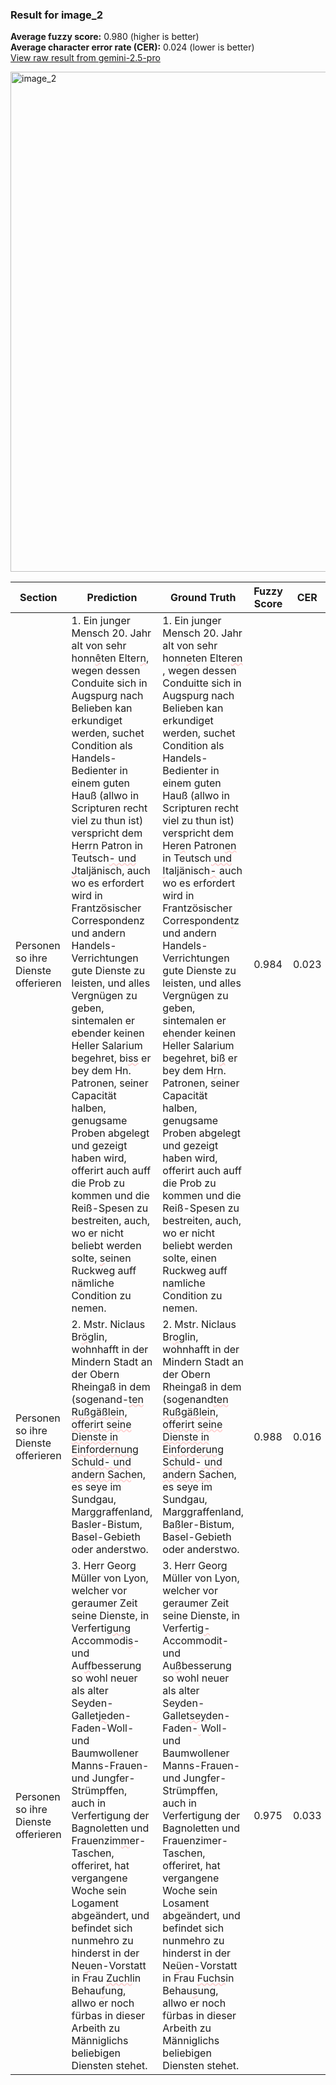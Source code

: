 ### Result for image_2
**Average fuzzy score:** 0.980 (higher is better)<br>**Average character error rate (CER):** 0.024 (lower is better)<br>[View raw result from gemini-2.5-pro](https://github.com/RISE-UNIBAS/humanities_data_benchmark/blob/main/results/2025-10-01/T0132/request_T0132_image_2.json)

<img src="https://github.com/RISE-UNIBAS/humanities_data_benchmark/blob/main/benchmarks/fraktur/images/image_2.jpg?raw=true" alt="image_2" width="800px">

<style>
.diff { text-decoration: underline; text-decoration-color: #ffcccc; text-decoration-style: wavy; }
</style>

| Section | Prediction | Ground Truth | Fuzzy Score | CER |
|---------|------------|--------------|-------------|-----|
| Personen so ihre Dienste offerieren | 1. Ein junger Mensch 20. Jahr alt von sehr honn<span class="diff">ê</span>ten Elter<span class="diff">n</span>, wegen dessen Conduite sich in Augspurg nach Belieben kan erkundiget werden, suchet Condition als Handels-Bedienter in einem guten Hauß (allwo in Scripturen recht viel zu thun ist) verspricht dem Her<span class="diff">r</span>n Patron in Teutsch<span class="diff">- und J</span>taljänisch<span class="diff">,</span> auch wo es erfordert wird in Frantzösischer Correspondenz und andern Handels-Verrichtungen gute Dienste zu leisten, und alles Vergnügen zu geben, sintemalen er e<span class="diff">b</span>ender keinen Heller Salarium begehret, bi<span class="diff">ss</span> er bey dem Hn. Patronen, seiner Capacität halben, genugsame Proben abgelegt und gezeigt haben wird, offerirt auch auff die Prob zu kommen und die Reiß-Spesen zu bestreiten, auch, wo er nicht beliebt werden solte, <span class="diff">s</span>einen Ruckweg auff n<span class="diff">ä</span>mliche Condition zu nemen. | 1. Ein junger Mensch 20. Jahr alt von sehr honn<span class="diff">e</span>ten Elter<span class="diff">en </span>, wegen dessen Condui<span class="diff">t</span>te sich in Augspurg nach Belieben kan erkundiget werden, suchet Condition als Handels-Bedienter in einem guten Hauß (allwo in Scripturen recht viel zu thun ist) verspricht dem Her<span class="diff">e</span>n Patron<span class="diff">en</span> in Teutsch<span class="diff"> und I</span>taljänisch<span class="diff">-</span> auch wo es erfordert wird in Frantzösischer Corresponden<span class="diff">t</span>z und andern Handels-<span class="diff"> </span>Verrichtungen gute Dienste zu leisten, und alles Vergnügen zu geben, sintemalen er e<span class="diff">h</span>ender keinen Heller Salarium begehret, bi<span class="diff">ß</span> er bey dem H<span class="diff">r</span>n. Patronen, seiner Capacität halben, genugsame Proben abgelegt und gezeigt haben wird, offerirt auch auff die Prob zu kommen und die Reiß-Spesen zu bestreiten, auch, wo er nicht beliebt werden solte, einen Ruckweg auff n<span class="diff">a</span>mliche Condition zu nemen. | 0.984 | 0.023 |
| Personen so ihre Dienste offerieren | 2. Mstr. Niclaus Br<span class="diff">ö</span>glin, wohnhafft in der Mindern Stadt an der Obern Rheingaß in dem (sogenand-<span class="diff">ten Rußgäßlein, offerirt seine Dienste in Einfordernung S</span>ch<span class="diff">uld- und andern Sach</span>en, es seye im Sundgau, Marggraffenland, Ba<span class="diff">s</span>ler-Bistum, Basel-Gebieth oder anderstwo. | 2. Mstr. Niclaus Br<span class="diff">o</span>glin, wohnhafft in der Mindern Stadt an der Obern Rheingaß in dem (sogenand<span class="diff">ten Rußgäßlein, offerirt seine Dienste in Einforderung Schuld</span>-<span class="diff"> und andern Sa</span>chen, es seye im Sundgau, Marggraffenland, Ba<span class="diff">ß</span>ler-Bistum, Basel-Gebieth oder anderstwo. | 0.988 | 0.016 |
| Personen so ihre Dienste offerieren | 3. Herr Georg Müller von Lyon, welcher vor geraumer Zeit seine Dienste, in Verfertig<span class="diff">ung </span>Accommodi<span class="diff">s</span>- und Au<span class="diff">ff</span>besserung so wohl neuer als alter Seyden-Gallet<span class="diff">je</span>den-Faden-Woll- und Baumwollener Manns-Frauen- und Jungfer-Strümpffen, auch in Verfertigung der Bagnoletten und Frauenzim<span class="diff">m</span>er-Taschen, offeriret, hat vergangene Woche sein Lo<span class="diff">g</span>ament abgeändert, und befindet sich nunmehro zu hinderst in der Ne<span class="diff">u</span>en-Vorstatt in Frau <span class="diff">Zuchl</span>in Behau<span class="diff">f</span>ung, allwo er noch fürbas in dieser Arbeith zu Männiglichs beliebigen Diensten stehet. | 3. Herr Georg Müller von Lyon, welcher vor geraumer Zeit seine Dienste, in Verfertig<span class="diff">-</span>Accommodi<span class="diff">t</span>- und Au<span class="diff">ß</span>besserung so wohl neuer als alter Seyden-<span class="diff"> </span>Gallet<span class="diff">sey</span>den-Faden-<span class="diff"> </span>Woll- und Baumwollener Manns-Frauen- und Jungfer-Strümpffen, auch in Verfertigung der Bagnoletten und Frauenzimer-Taschen, offeriret, hat vergangene Woche sein Lo<span class="diff">s</span>ament abgeändert, und befindet sich nunmehro zu hinderst in der Ne<span class="diff">ü</span>en-Vorstatt in Frau <span class="diff">Fuchs</span>in Behau<span class="diff">s</span>ung, allwo er noch fürbas in dieser Arbeith zu Männiglichs beliebigen Diensten stehet. | 0.975 | 0.033 |
